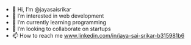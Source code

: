 - 👋 Hi, I’m @jayasaisrikar
- 👀 I’m interested in web development
- 🌱 I’m currently learning programming
- 💞️ I’m looking to collaborate on startups
- 📫 How to reach me www.linkedin.com/in/jaya-sai-srikar-b315981b6

<!---
jayasaisrikar/jayasaisrikar is a ✨ special ✨ repository because its `README.md` (this file) appears on your GitHub profile.
You can click the Preview link to take a look at your changes.
--->
